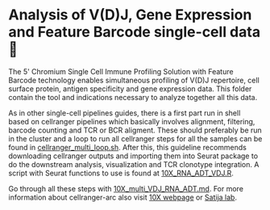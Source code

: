 # Analysis of V(D)J, Gene Expression and Feature Barcode single-cell data :art:
The 5' Chromium Single Cell Immune Profiling Solution with Feature Barcode technology enables simultaneous profiling of V(D)J repertoire, cell surface protein, antigen specificity and gene expression data. This folder contain the tool and indications necessary to analyze together all this data.
</br>

As in other single-cell pipelines guides, there is a first part run in shell based on cellranger pipelines which basically involves alignment, filtering, barcode counting and TCR or BCR aligment. These should preferably be run in the cluster and a loop to run all cellranger steps for all the samples can be found in [cellranger_multi_loop.sh](https://github.com/patriciasolesanchez/PSlab/blob/master/Single_cell_RNAseq_10x/Multi-modal/cellranger_multi_loop.sh). After this, this guideline recommends downloading cellranger outputs and importing them into Seurat package to do the downstream analysis, visualization and TCR clonotype integration. A script with Seurat functions to use is found at [10X_RNA_ADT_VDJ.R](https://github.com/patriciasolesanchez/PSlab/blob/master/Single_cell_RNAseq_10x/Multi-modal/10X_RNA_ADT_VDJ.R).

Go through all these steps with [10X_multi_VDJ_RNA_ADT.md](https://github.com/patriciasolesanchez/PSlab/blob/master/Single_cell_RNAseq_10x/Multi-modal/10X_multi_VDJ_RNA_ADT.md). For more information about cellranger-arc also visit [10X webpage](https://support.10xgenomics.com/single-cell-vdj/software/pipelines/latest/using/multi) or [Satija lab](https://satijalab.org/). 
</br>
